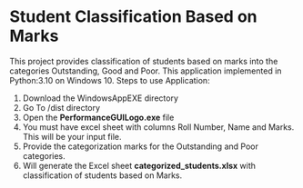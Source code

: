 # Student Classification Based on Marks
This project provides classification of students based on marks into the categories Outstanding, Good and Poor.
This application implemented in Python:3.10 on Windows 10.
Steps to use Application:
1. Download the WindowsAppEXE directory
2. Go To /dist directory
3. Open the **PerformanceGUILogo.exe** file
4. You must have excel sheet with columns Roll Number, Name and Marks. This will be your input file.
5. Provide the categorization marks for the Outstanding and Poor categories.
6. Will generate the Excel sheet **categorized_students.xlsx** with classification of students based on Marks. 
